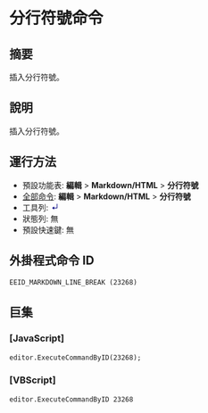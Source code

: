 # 分行符號命令

## 摘要

插入分行符號。

## 說明

插入分行符號。

## 運行方法

- 預設功能表: **編輯** \> **Markdown/HTML** \> **分行符號**
- [全部命令](../tools/all_commands): **編輯** \> **Markdown/HTML** \> **分行符號**
- 工具列: ![](../../images/markdown_line_break.png)
- 狀態列: 無
- 預設快速鍵: 無

## 外掛程式命令 ID

```
EEID_MARKDOWN_LINE_BREAK (23268)
```

## 巨集

### \[JavaScript\]

```
editor.ExecuteCommandByID(23268);
```

### \[VBScript\]

```
editor.ExecuteCommandByID 23268
```
